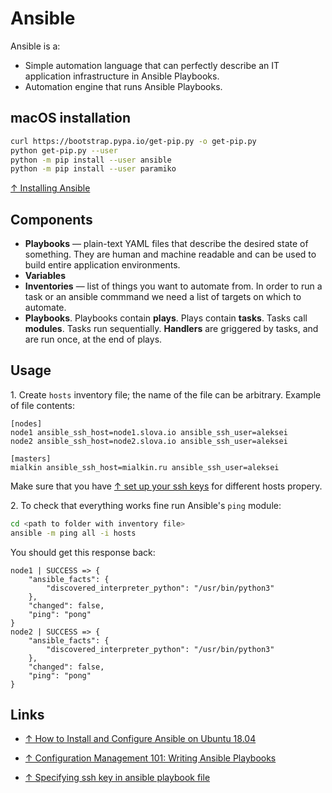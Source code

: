 # Ansible

Ansible is a:

* Simple automation language that can perfectly describe an IT application infrastructure in Ansible Playbooks.
* Automation engine that runs Ansible Playbooks.

## macOS installation

```bash
curl https://bootstrap.pypa.io/get-pip.py -o get-pip.py
python get-pip.py --user
python -m pip install --user ansible
python -m pip install --user paramiko
```

[↑ Installing Ansible](https://docs.ansible.com/ansible/latest/installation_guide/intro_installation.html)

## Components

* **Playbooks** — plain-text YAML files that describe the desired state of something. They are human and machine readable and can be used to build entire application environments.
* **Variables**
* **Inventories** — list of things you want to automate from. In order to run a task or an ansible commmand we need a list of targets on which to automate.
* **Playbooks**. Playbooks contain **plays**. Plays contain **tasks**. Tasks call **modules**. Tasks run sequentially. **Handlers** are griggered by tasks, and are run once, at the end of plays.

## Usage

1\. Create `hosts` inventory file; the name of the file can be arbitrary. Example of file contents:

```text
[nodes]
node1 ansible_ssh_host=node1.slova.io ansible_ssh_user=aleksei
node2 ansible_ssh_host=node2.slova.io ansible_ssh_user=aleksei

[masters]
mialkin ansible_ssh_host=mialkin.ru ansible_ssh_user=aleksei
```

Make sure that you have [↑ set up your ssh keys](https://stackoverflow.com/questions/2419566/best-way-to-use-multiple-ssh-private-keys-on-one-client) for different hosts propery.

2\. To check that everything works fine run Ansible's `ping` module:

```bash
cd <path to folder with inventory file>
ansible -m ping all -i hosts
```

You should get this response back:

```text
node1 | SUCCESS => {
    "ansible_facts": {
        "discovered_interpreter_python": "/usr/bin/python3"
    },
    "changed": false,
    "ping": "pong"
}
node2 | SUCCESS => {
    "ansible_facts": {
        "discovered_interpreter_python": "/usr/bin/python3"
    },
    "changed": false,
    "ping": "pong"
}
```

## Links

* [↑ How to Install and Configure Ansible on Ubuntu 18.04](https://www.digitalocean.com/community/tutorials/how-to-install-and-configure-ansible-on-ubuntu-18-04)

* [↑ Configuration Management 101: Writing Ansible Playbooks](https://www.digitalocean.com/community/tutorials/configuration-management-101-writing-ansible-playbooks)

* [↑ Specifying ssh key in ansible playbook file](https://stackoverflow.com/questions/44734179/specifying-ssh-key-in-ansible-playbook-file)
